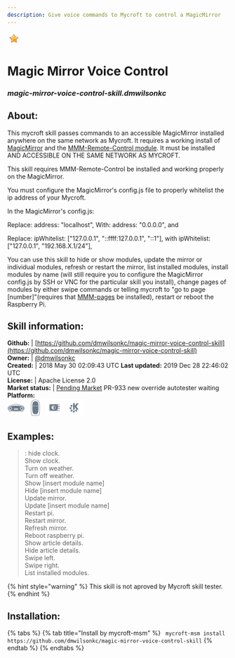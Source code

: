 ```yaml
---    
description: Give voice commands to Mycroft to control a MagicMirror  
---    
```

![](../.gitbook/assets/star.png)  
# Magic Mirror Voice Control  
### _magic-mirror-voice-control-skill.dmwilsonkc_  
## About:  
This mycroft skill passes commands to an accessible MagicMirror installed anywhere on the same network as Mycroft. It requires a working install of [MagicMirror](https://github.com/MichMich/MagicMirror) and the [MMM-Remote-Control module](https://github.com/Jopyth/MMM-Remote-Control). It must be installed AND ACCESSIBLE ON THE SAME NETWORK AS MYCROFT.

This skill requires MMM-Remote-Control be installed and working properly on the MagicMirror.

You must configure the MagicMirror's config.js file to properly whitelist the ip address of your Mycroft.

In the MagicMirror's config.js:

Replace: address: "localhost", With: address: "0.0.0.0", and

Replace: ipWhitelist: ["127.0.0.1", "::ffff:127.0.0.1", "::1"], with ipWhitelist: ["127.0.0.1", "192.168.X.1/24"],

You can use this skill to hide or show modules, update the mirror or individual modules,
refresh or restart the mirror, list installed modules, install modules by name (will still require you
to configure the MagicMirror config.js by SSH or VNC for the particular skill you install), change pages of modules by either swipe commands or telling mycroft to "go to page [number]"(requires that [MMM-pages](https://github.com/edward-shen/MMM-pages) be installed), restart or reboot the Raspberry Pi.

## Skill information:  
**Github:** | [https://github.com/dmwilsonkc/magic-mirror-voice-control-skill](https://github.com/dmwilsonkc/magic-mirror-voice-control-skill)  
**Owner:** | [@dmwilsonkc](https://github.com/dmwilsonkc)  
**Created:** | 2018 May 30 02:09:43 UTC  **Last updated:** 2019 Dec 28 22:46:02 UTC  
**License:** | Apache License 2.0  
**Market status:** | [Pending Market](https://market.mycroft.ai/skill/) PR-933 new override autotester waiting  
**Platform:**  
 ![](../.gitbook/assets/mark-1-icon.png)  ![](../.gitbook/assets/mark-2-icon.png)  ![](../.gitbook/assets/picroft-icon.png)  ![](../.gitbook/assets/kde.png)   
## Examples:  
> : hide clock.  
> Show clock.  
> Turn on weather.  
> Turn off weather.  
> Show [insert module name]  
> Hide [insert module name]  
> Update mirror.  
> Update [insert module name]  
> Restart pi.  
> Restart mirror.  
> Refresh mirror.  
> Reboot raspberry pi.  
> Show article details.  
> Hide article details.  
> Swipe left.  
> Swipe right.  
> List installed modules.  
  
{% hint style="warning" %}
This skill is not aproved by Mycroft skill tester.
{% endhint %}
    
## Installation:  
{% tabs %}
{% tab title="Install by mycroft-msm" %}
``` mycroft-msm install https://github.com/dmwilsonkc/magic-mirror-voice-control-skill```
{% endtab %}
  {% endtabs %}
  